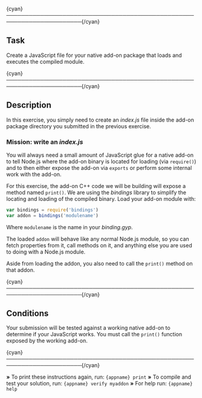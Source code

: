 {cyan}──────────────────────────────────────────────────────────────────────{/cyan}

## Task

Create a JavaScript file for your native add-on package that loads and executes the compiled module.

{cyan}──────────────────────────────────────────────────────────────────────{/cyan}

## Description

In this exercise, you simply need to create an *index.js* file inside the add-on package directory you submitted in the previous exercise.

### Mission: write an *index.js*

You will always need a small amount of JavaScript glue for a native add-on to tell Node.js where the add-on binary is located for loading (via `require()`) and to then either expose the add-on via `exports` or perform some internal work with the add-on.

For this exercise, the add-on C++ code we will be building will expose a method named `print()`. We are using the *bindings* library to simplify the locating and loading of the compiled binary. Load your add-on module with:

```js
var bindings = require('bindings')
var addon = bindings('modulename')
```

Where `modulename` is the name in your *binding.gyp*.

The loaded `addon` will behave like any normal Node.js module, so you can fetch properties from it, call methods on it, and anything else you are used to doing with a Node.js module.

Aside from loading the addon, you also need to call the `print()` method on that addon.

{cyan}──────────────────────────────────────────────────────────────────────{/cyan}

## Conditions

Your submission will be tested against a working native add-on to determine if your JavaScript works. You must call the `print()` function exposed by the working add-on.

{cyan}──────────────────────────────────────────────────────────────────────{/cyan}

 __»__ To print these instructions again, run: `{appname} print`
 __»__ To compile and test your solution, run: `{appname} verify myaddon`
 __»__ For help run: `{appname} help`
